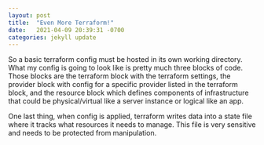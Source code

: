 ```yaml
---
layout: post
title:  "Even More Terraform!"
date:   2021-04-09 20:39:31 -0700
categories: jekyll update
---
```

So a basic terraform config must be hosted in its own working directory. What my config is going to look like is pretty much
three blocks of code. Those blocks are the terraform block with the terraform settings, the provider block with config
for a specific provider listed in the terraform block, and the resource block which defines components of infrastructure that
could be physical/virtual like a server instance or logical like an app.

One last thing, when config is applied, terraform writes data into a state file where it tracks what resources it needs to
manage. This file is very sensitive and needs to be protected from manipulation.